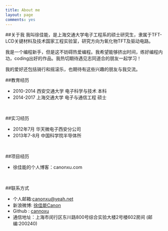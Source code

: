 ```yaml
---
title: About me
layout: page
comments: yes
---
```

##关于我
我叫徐佳能，是上海交通大学电子工程系的硕士研究生，隶属于TFT-LCD关键材料及技术国家工程实验室，研究方向为氧化物TFT及驱动电路。

我是一个编程新手，但是这不妨碍热爱编程。我希望能够挤出时间，练好编程内功，coding出好的作品。我热切期待遇见志同道合的朋友一起学习！

我的爱好还包括骑行和摇滚乐，也期待有这些兴趣的朋友与我交流。



##教育经历
+ 2010-2014 西安交通大学 电子科学与技术 本科
+ 2014-2017 上海交通大学 电子与通信工程 硕士
<br/>

##实习经历
+ 2012年7月 华天微电子西安分公司
+ 2013年7-8月 中国科学院半导体所
<br/>

##项目经历   
+ 徐佳能的个人博客：canonxu.com
<br/>

##联系方式
+ 个人邮箱:canonxu@yeah.net      
+ 新浪微博: [徐佳能Canon](http://weibo.com/u/1887763444)      
+ Github : [cannoxu](https://github.com/canonxu)  
+ 通信地址：上海市闵行区东川路800号综合实验大楼2号楼602房间 (邮编:200240) 
<br/>
<br/>
<br/>
